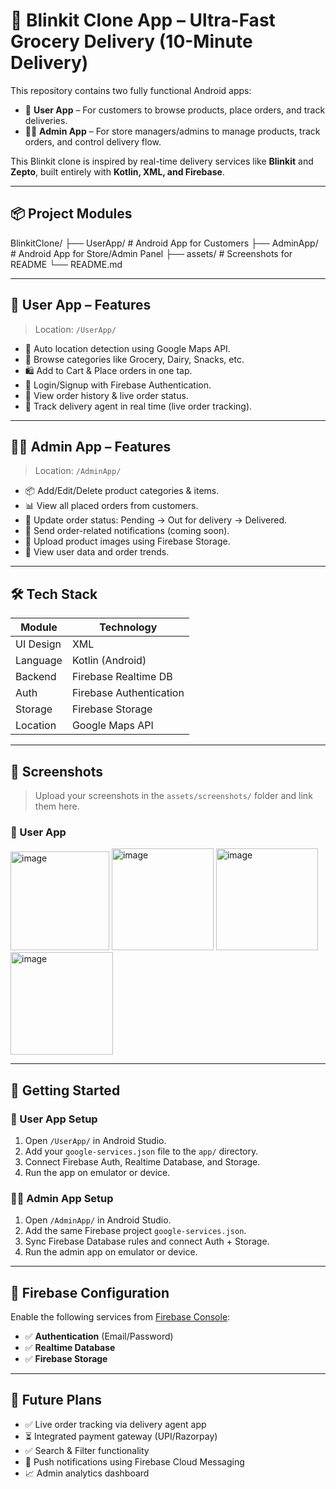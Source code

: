 # 🛒 Blinkit Clone App – Ultra-Fast Grocery Delivery (10-Minute Delivery)

This repository contains two fully functional Android apps:

- 📱 **User App** – For customers to browse products, place orders, and track deliveries.
- 🧑‍💼 **Admin App** – For store managers/admins to manage products, track orders, and control delivery flow.

This Blinkit clone is inspired by real-time delivery services like **Blinkit** and **Zepto**, built entirely with **Kotlin, XML, and Firebase**.

---

## 📦 Project Modules

BlinkitClone/
├── UserApp/ # Android App for Customers
├── AdminApp/ # Android App for Store/Admin Panel
├── assets/ # Screenshots for README
└── README.md


---

## 👤 User App – Features

> Location: `/UserApp/`

- 📍 Auto location detection using Google Maps API.
- 🛒 Browse categories like Grocery, Dairy, Snacks, etc.
- 🛍️ Add to Cart & Place orders in one tap.
- 🔐 Login/Signup with Firebase Authentication.
- 🧾 View order history & live order status.
- 🚚 Track delivery agent in real time (live order tracking).

---

## 🧑‍💼 Admin App – Features

> Location: `/AdminApp/`

- 📦 Add/Edit/Delete product categories & items.
- 📊 View all placed orders from customers.
- 🚚 Update order status: Pending → Out for delivery → Delivered.
- 🔔 Send order-related notifications (coming soon).
- 📁 Upload product images using Firebase Storage.
- 👥 View user data and order trends.

---

## 🛠 Tech Stack

| Module      | Technology             |
|-------------|------------------------|
| UI Design   | XML                    |
| Language    | Kotlin (Android)       |
| Backend     | Firebase Realtime DB   |
| Auth        | Firebase Authentication|
| Storage     | Firebase Storage       |
| Location    | Google Maps API        |

---

## 📸 Screenshots

> Upload your screenshots in the `assets/screenshots/` folder and link them here.

### 📱 User App

 <img width="158" alt="image" src="https://github.com/user-attachments/assets/78f279e0-ad2b-4e9d-81e0-98e191753e3b" />
 <img width="163" alt="image" src="https://github.com/user-attachments/assets/87eaeb18-0a9d-485b-9e3d-163b2c56bfdf" />
 <img width="163" alt="image" src="https://github.com/user-attachments/assets/e9933400-6a9c-4bff-9e5a-778733c35258" />
 <img width="164" alt="image" src="https://github.com/user-attachments/assets/560378f0-96f9-4cd2-9c9d-ddff313c9ac2" />

---

## 🔧 Getting Started

### 📲 User App Setup

1. Open `/UserApp/` in Android Studio.
2. Add your `google-services.json` file to the `app/` directory.
3. Connect Firebase Auth, Realtime Database, and Storage.
4. Run the app on emulator or device.

### 🧑‍💼 Admin App Setup

1. Open `/AdminApp/` in Android Studio.
2. Add the same Firebase project `google-services.json`.
3. Sync Firebase Database rules and connect Auth + Storage.
4. Run the admin app on emulator or device.

---

## 🔐 Firebase Configuration

Enable the following services from [Firebase Console](https://console.firebase.google.com/):

- ✅ **Authentication** (Email/Password)
- ✅ **Realtime Database**
- ✅ **Firebase Storage**

---

## 🚀 Future Plans

- ✅ Live order tracking via delivery agent app
- ⏳ Integrated payment gateway (UPI/Razorpay)
- ✅ Search & Filter functionality
- 🔔 Push notifications using Firebase Cloud Messaging
- 📈 Admin analytics dashboard



